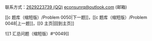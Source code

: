 联系方式：<a href="https://qm.qq.com/q/iA1sKuakak">2629223739 (QQ)</a> <a href="mailto:econsunrq@outlook.com">econsunrq@outlook.com (邮箱)</a>

[[c 题库（缩短版）/Problem 0050|下一题]]，[[c 题库（缩短版）/Problem 0048|上一题]]，[[0 主页|回到主页]]

![[1 汇总问题（缩短版）#^0049]]